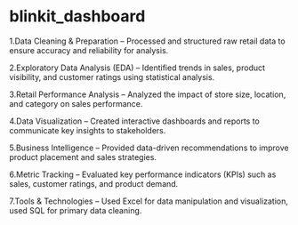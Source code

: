 # blinkit_dashboard

1.Data Cleaning & Preparation – Processed and structured raw retail data to ensure accuracy and reliability for analysis.

2.Exploratory Data Analysis (EDA) – Identified trends in sales, product visibility, and customer ratings using statistical analysis.

3.Retail Performance Analysis – Analyzed the impact of store size, location, and category on sales performance.

4.Data Visualization – Created interactive dashboards and reports to communicate key insights to stakeholders.

5.Business Intelligence – Provided data-driven recommendations to improve product placement and sales strategies.

6.Metric Tracking – Evaluated key performance indicators (KPIs) such as sales, customer ratings, and product demand.

7.Tools & Technologies – Used Excel for data manipulation and visualization, used SQL for primary data cleaning.  
